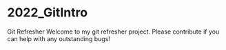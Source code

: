# 2022_GitIntro
Git Refresher
Welcome to my git refresher project. Please contribute if you can help with any outstanding bugs!
